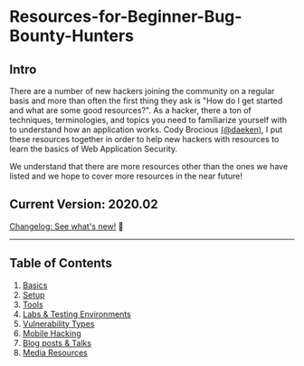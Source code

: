 # Resources-for-Beginner-Bug-Bounty-Hunters

## Intro

There are a number of new hackers joining the community on a regular basis and more than often the first thing they ask is "How do I get started and what are some good resources?". As a hacker, there a ton of techniques, terminologies, and topics you need to familiarize yourself with to understand how an application works. Cody Brocious [(@daeken)](http://twitter.com/daeken), I put these resources together in order to help new hackers with resources to learn the basics of Web Application Security. 

We understand that there are more resources other than the ones we have listed and we hope to cover more resources in the near future!<br>

## Current Version: 2020.02 

[Changelog: See what's new!](/assets/changelog.md) 📣

---
## Table of Contents

1. [Basics](/assets/basics.md)
2. [Setup](/assets/setup.md)
3. [Tools](/assets/tools.md)
4. [Labs & Testing Environments](/assets/labs.md)
5. [Vulnerability Types](/assets/vulns.md)
6. [Mobile Hacking](/assets/mobile.md)
6. [Blog posts & Talks](/assets/blogposts.md)
7. [Media Resources](/assets/media.md)
